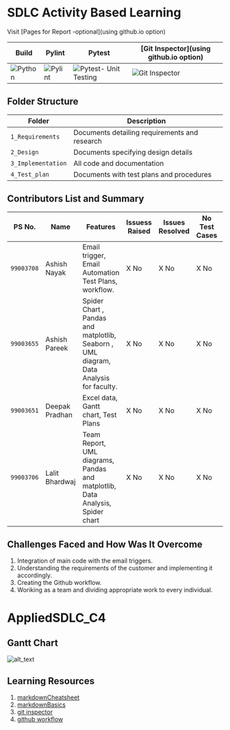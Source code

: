 # SDLC Activity Based Learning

Visit [Pages for Report -optional](using github.io option)

Build | Pylint | Pytest | [Git Inspector](using github.io option)
------|----------|-------|--------------
![Python](Badgelink) | ![Pylint](Badgelink) | ![Pytest- Unit Testing](Badgelink) | ![Git Inspector](Badgelink)


## Folder Structure
Folder             | Description
-------------------| -----------------------------------------
`1_Requirements`   | Documents detailing requirements and research
`2_Design`         | Documents specifying design details
`3_Implementation` | All code and documentation
`4_Test_plan`      | Documents with test plans and procedures

## Contributors List and Summary

PS No. |  Name   |    Features    | Issuess Raised |Issues Resolved|No Test Cases|Test Case Pass
-------|---------|----------------|----------------|---------------|-------------|--------------
`99003708` | Ashish Nayak  | Email trigger, Email Automation Test Plans, workflow.   | X No     | X No   |X No   |X No     
`99003655` | Ashish Pareek  | Spider Chart , Pandas and matplotlib, Seaborn , UML diagram, Data Analysis for faculty.   | X No     | X No   |X No   |X No     
`99003651` | Deepak Pradhan  | Excel data, Gantt chart, Test Plans  | X No     | X No   |X No   |X No     
`99003706` | Lalit Bhardwaj  | Team Report, UML diagrams, Pandas and matplotlib, Data Analysis, Spider chart | X No     | X No   |X No   |X No     


## Challenges Faced and How Was It Overcome

1. Integration of main code with the email triggers.
2. Understanding the requirements of the customer and implementing it accordingly. 
3. Creating the Github workflow.
4. Woriking as a team and dividing appropriate work to every individual.


# AppliedSDLC_C4


## Gantt Chart

![alt_text](https://github.com/99003655/AppliedSDLC_C4/blob/main/Gantt%20Chart.png)

## Learning Resources
1. [markdownCheatsheet](https://github.com/adam-p/markdown-here/wiki/Markdown-Cheatsheet)
2. [markdownBasics](https://guides.github.com/features/mastering-markdown/)
3. [git inspector](https://github.com/ejwa/gitinspector.git)
4. [github workflow](https://docs.github.com/en/actions/learn-github-action)
